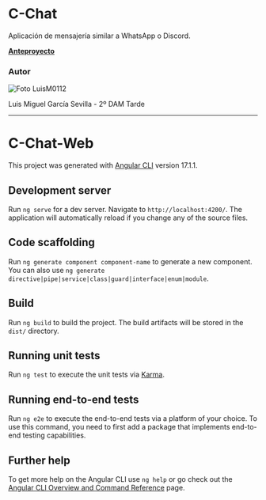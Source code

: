# C-Chat
Aplicación de mensajería similar a WhatsApp o Discord.

**[Anteproyecto](https://aromatic-tray-733.notion.site/Anteproyecto-C-Chat-0ca065f5e301446fb2b774a35fcd57ec?pvs=4)**
### Autor
![Foto LuisM0112](https://github.com/LuisM0112.png?size=150)

Luis Miguel García Sevilla - 2º DAM Tarde

---
# C-Chat-Web

This project was generated with [Angular CLI](https://github.com/angular/angular-cli) version 17.1.1.

## Development server

Run `ng serve` for a dev server. Navigate to `http://localhost:4200/`. The application will automatically reload if you change any of the source files.

## Code scaffolding

Run `ng generate component component-name` to generate a new component. You can also use `ng generate directive|pipe|service|class|guard|interface|enum|module`.

## Build

Run `ng build` to build the project. The build artifacts will be stored in the `dist/` directory.

## Running unit tests

Run `ng test` to execute the unit tests via [Karma](https://karma-runner.github.io).

## Running end-to-end tests

Run `ng e2e` to execute the end-to-end tests via a platform of your choice. To use this command, you need to first add a package that implements end-to-end testing capabilities.

## Further help

To get more help on the Angular CLI use `ng help` or go check out the [Angular CLI Overview and Command Reference](https://angular.io/cli) page.
